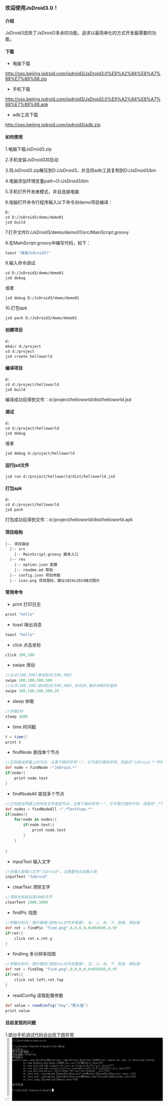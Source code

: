 ### 欢迎使用JsDroid3.0！
#### 介绍
JsDroid3去除了JsDroid2多余的功能，追求以最简单化的方式开发最需要的功能。
#### 下载
- 电脑下载

http://oss.beijing.jsdroid.com/jsdroid3/JsDroid3.0%E9%A2%84%E8%A7%88%E7%89%88.zip

- 手机下载

http://oss.beijing.jsdroid.com/jsdroid3/JsDroid3.0%E9%A2%84%E8%A7%88%E7%89%88.apk

- adb工具下载

http://oss.beijing.jsdroid.com/jsdroid3/adb.zip

#### 如何使用
1.电脑下载JsDroid3.zip

2.手机安装JsDroid3并启动

3.将JsDroid3.zip解压到D:/JsDroid3，并且将adb工具复制到D:/JsDroid3/bin

4.电脑添加环境变量path=D:/JsDroid3/bin

5.手机打开开发者模式，并且连接电脑

6.电脑打开命令行程序输入以下命令对demo项目编译：
```
D:
cd D:/JsDroid3/demo/demo01
jsd build
```

7.打开文件D:/JsDroid3/demo/demo01/src/MainScript.groovy

8.在MainScript.groovy中编写代码，如下：
```groovy
toast "我爱JsDroid3!"
```

9.输入命令调试
```
cd D:/JsDroid3/demo/demo01
jsd debug 
```
或者
```
jsd debug D:/JsDroid3/demo/demo01
```

10.打包apk
```
jsd pack D:/JsDroid3/demo/demo01
```
 
#### 创建项目
```
d:
mkdir d:/project
cd d:/project
jsd create helloworld

```
#### 编译项目
```
d:
cd d:/project/helloworld
jsd build
```
编译成功后得到文件：d:/project/helloworld/dist/helloworld.jsd

#### 调试
```
d:
cd d:/project/helloworld
jsd debug
```
或者
```
jsd debug d:/project/helloworld
```

#### 运行jsd文件
```
jsd run d:/project/helloworld/dist/helloworld.jsd
```
#### 打包apk
```
d:
cd d:/project/helloworld
jsd pack
```
打包成功后得到文件：d:/project/helloworld/dist/helloworld.apk


#### 项目结构

```
|-- 项目路径
  |-- src
    |-- MainScript.groovy 脚本入口
  |-- res
    |-- option.json 配置
    |-- readme.md 帮助
  |-- config.json 项目参数
  |-- icon.png 项目图标，建议1024x1024格式图片
```


#### 常用命令

- print 打印日志

```groovy
print "hello"
```

- toast 弹出消息

```groovy
toast "hello"
```

- click 点击坐标

```groovy
click 100,100
```

- swipe 滑动

```groovy
//从点(100,100)滑动到点(500,500)
swipe 100,100,500,500
//从点(100,100)滑动到点(500,500),补间20,每补间耗时5毫秒
swipe 100,100,500,500,20

```

- sleep 休眠

```groovy
//休眠1秒
sleep 1000
```

- time 时间戳

```groovy
t = time()
print t
```

- findNode 查找单个节点

```groovy
//正则查找界面上的节点，注意下面的符号"~"，它不是打错的字符，而是将"JsDroid.*"字符串编程正则表达式
def node = findNode ~"JsDroid.*"
if(node){
    print node.text    
}

```

- findNodeAll 查找多个节点

```groovy
//正则查找界面上的所有文字类型节点，注意下面的符号"~"，它不是打错的字符，而是将".*Text.*"字符串编程正则表达式
def nodes = findNodeAll ~".*TextView.*"
if(nodes){
    for(node in nodes){
        if(node.text){
            print node.text
        }    
    }

}
```

- inputText 输入文字

```groovy
//在输入框输入文字"JsDroid"，注意要先点击输入框
inputText "JsDroid"
```

- clearText 清除文字

```groovy
//清除光标前后各1000文字
clearText 1000,1000
```

- findPic 找图

```groovy
//参数分别为：图片路径(放到res文件夹里面)、左、上、右、下、色差、相似度
def ret = findPic "find.png",0,0,0,0,0x050505,0.9f
if(ret){
    click ret.x,ret.y
}
```

- findImg 多分辨率找图

```groovy
//参数分别为：图片路径(放到res文件夹里面)、左、上、右、下、色差、相似度
def ret = findImg "find.png",0,0,0,0,0x050505,0.9f
if(ret){
    click ret.left,ret.top
}
```

- readConfig 读取配置参数

```groovy
def value = readConfig("key","默认值")
print value
```

  
#### 目前发现的问题
1.部分手机调试代码会出现下图异常
![](err/err1.png)
